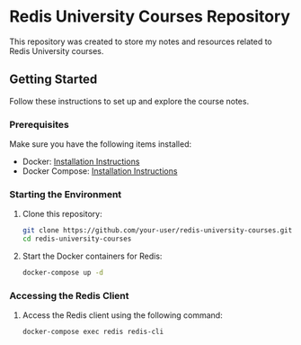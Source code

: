 # Redis University Courses Repository

This repository was created to store my notes and resources related to Redis University courses.

## Getting Started

Follow these instructions to set up and explore the course notes.

### Prerequisites

Make sure you have the following items installed:

- Docker: [Installation Instructions](https://docs.docker.com/get-docker/)
- Docker Compose: [Installation Instructions](https://docs.docker.com/compose/install/)

### Starting the Environment

1. Clone this repository:
    ```bash
    git clone https://github.com/your-user/redis-university-courses.git
    cd redis-university-courses
    ```

2. Start the Docker containers for Redis:
    ```bash
    docker-compose up -d
    ```

### Accessing the Redis Client

1. Access the Redis client using the following command:
    ```bash
    docker-compose exec redis redis-cli
    ```
